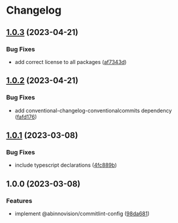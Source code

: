 # Changelog

## [1.0.3](https://github.com/abinnovision/js-commons/compare/commitlint-config-v1.0.2...commitlint-config-v1.0.3) (2023-04-21)


### Bug Fixes

* add correct license to all packages ([af7343d](https://github.com/abinnovision/js-commons/commit/af7343dbdb93329a0321a369f81e9b37da9068fa))

## [1.0.2](https://github.com/abinnovision/js-commons/compare/commitlint-config-v1.0.1...commitlint-config-v1.0.2) (2023-04-21)


### Bug Fixes

* add conventional-changelog-conventionalcommits dependency ([fafd176](https://github.com/abinnovision/js-commons/commit/fafd1767992b916d2cd0deb99a333f7e5b7d7e43))

## [1.0.1](https://github.com/abinnovision/js-commons/compare/commitlint-config-v1.0.0...commitlint-config-v1.0.1) (2023-03-08)


### Bug Fixes

* include typescript declarations ([4fc889b](https://github.com/abinnovision/js-commons/commit/4fc889b5900dddb7125bb94d87a6d6358f0c021c))

## 1.0.0 (2023-03-08)


### Features

* implement @abinnovision/commitlint-config ([98da681](https://github.com/abinnovision/js-commons/commit/98da68188adfac5726cbf6c3f6862bf9b966785d))
